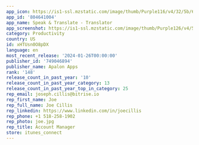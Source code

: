 ```yaml
---
app_icon: https://is1-ssl.mzstatic.com/image/thumb/Purple116/v4/32/5b/69/325b6962-74e7-39fa-8657-e7be5d92bece/AppIcon-0-0-1x_U007emarketing-0-7-0-sRGB-85-220.png/1024x1024bb.png
app_id: '804641004'
app_name: Speak & Translate - Translator
app_screenshot: https://is1-ssl.mzstatic.com/image/thumb/Purple126/v4/53/6f/8d/536f8d0a-ee7c-d1ed-0280-c43e741e5f6d/fa9e4326-4fa3-4a15-8b65-f5891245a7b0_iphone6.5_s1_.jpg/1284x2778bb.png
category: Productivity
country: US
id: xHTUsn0O8pDX
language: en
most_recent_release: '2024-01-26T00:00:00'
publisher_id: '749046894'
publisher_name: Apalon Apps
rank: '148'
release_count_in_past_year: '10'
release_count_in_past_year_category: 13
release_count_in_past_year_top_in_category: 25
rep_email: joseph.cillis@bitrise.io
rep_first_name: Joe
rep_full_name: Joe Cillis
rep_linkedin: https://www.linkedin.com/in/joecillis
rep_phone: +1 518-258-1902
rep_photo: joe.jpg
rep_title: Account Manager
store: itunes_connect
---
```

